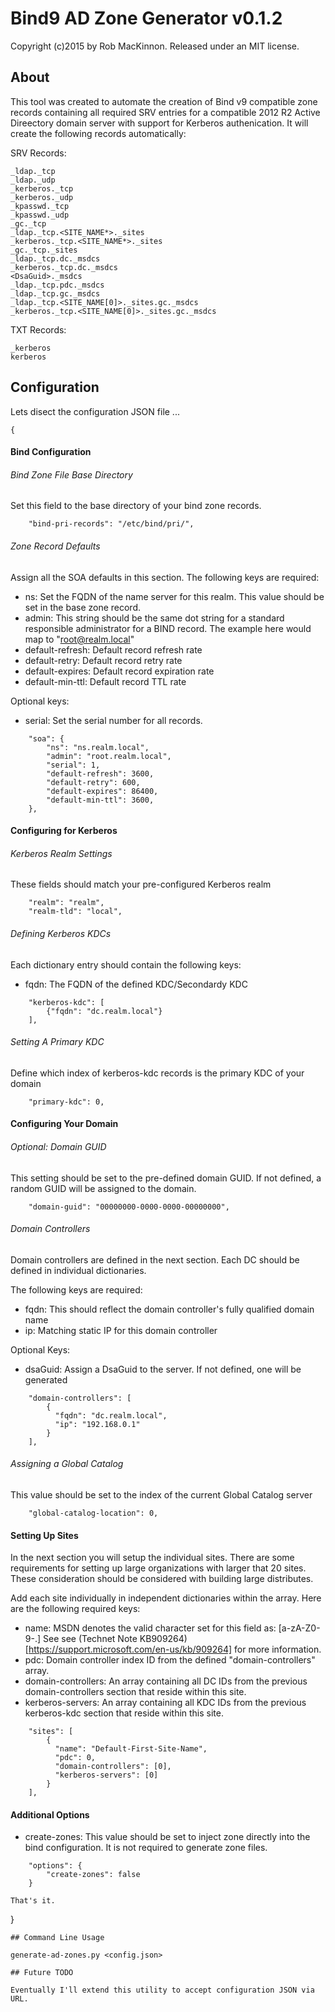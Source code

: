 # Bind9 AD Zone Generator v0.1.2
Copyright (c)2015 by Rob MacKinnon. Released under an MIT license.

## About

This tool was created to automate the creation of Bind v9 compatible zone records containing all required SRV entries for a compatible 2012 R2 Active Direectory domain server with support for Kerberos authenication.
It will create the following records automatically:

SRV Records:
```
_ldap._tcp
_ldap._udp
_kerberos._tcp
_kerberos._udp
_kpasswd._tcp
_kpasswd._udp
_gc._tcp
_ldap._tcp.<SITE_NAME*>._sites
_kerberos._tcp.<SITE_NAME*>._sites
_gc._tcp._sites
_ldap._tcp.dc._msdcs
_kerberos._tcp.dc._msdcs
<DsaGuid>._msdcs
_ldap._tcp.pdc._msdcs
_ldap._tcp.gc._msdcs
_ldap._tcp.<SITE_NAME[0]>._sites.gc._msdcs
_kerberos._tcp.<SITE_NAME[0]>._sites.gc._msdcs
```

TXT Records:
```
_kerberos
kerberos
```

## Configuration

Lets disect the configuration JSON file ...

```
{
```

#### Bind Configuration

###### Bind Zone File Base Directory

Set this field to the base directory of your bind zone records.
```
    "bind-pri-records": "/etc/bind/pri/",
```

###### Zone Record Defaults
Assign all the SOA defaults in this section.  The following keys are required:
- ns: Set the FQDN of the name server for this realm.  This value should be set in the base zone record.
- admin: This string should be the same dot string for a standard responsible administrator for a BIND record.  The example here would map to "root@realm.local"
- default-refresh: Default record refresh rate
- default-retry: Default record retry rate
- default-expires: Default record expiration rate
- default-min-ttl: Default record TTL rate

Optional keys:
- serial: Set the serial number for all records.
```
    "soa": {
        "ns": "ns.realm.local",
        "admin": "root.realm.local",
        "serial": 1,
        "default-refresh": 3600,
        "default-retry": 600,
        "default-expires": 86400,
        "default-min-ttl": 3600,
    },
```

#### Configuring for Kerberos

###### Kerberos Realm Settings

These fields should match your pre-configured Kerberos realm
```
    "realm": "realm",
    "realm-tld": "local",
```

###### Defining Kerberos KDCs

Each dictionary entry should contain the following keys:
- fqdn: The FQDN of the defined KDC/Secondardy KDC
```
    "kerberos-kdc": [
        {"fqdn": "dc.realm.local"}
    ],
```
###### Setting A Primary KDC

Define which index of kerberos-kdc records is the primary KDC of your domain
```
    "primary-kdc": 0,
```

#### Configuring Your Domain

###### Optional: Domain GUID

This setting should be set to the pre-defined domain GUID. If not defined, a random GUID will be assigned to the domain.
```
    "domain-guid": "00000000-0000-0000-00000000",
```

###### Domain Controllers

Domain controllers are defined in the next section.  Each DC should be defined in individual dictionaries.

The following keys are required:
- fqdn: This should reflect the domain controller's fully qualified domain name
- ip: Matching static IP for this domain controller

Optional Keys:
- dsaGuid: Assign a DsaGuid to the server.  If not defined, one will be generated
```
    "domain-controllers": [
        {
          "fqdn": "dc.realm.local",
          "ip": "192.168.0.1"
        }
    ],
```

###### Assigning a Global Catalog
This value should be set to the index of the current Global Catalog server
```
    "global-catalog-location": 0,
```

#### Setting Up Sites
In the next section you will setup the individual sites.  There are some requirements for setting up large organizations with larger that 20 sites.  These consideration should be considered with building large distributes.

Add each site individually in independent dictionaries within the array.  Here are the following required keys:
- name: MSDN denotes the valid character set for this field as: [a-zA-Z0-9-.] See see (Technet Note KB909264)[https://support.microsoft.com/en-us/kb/909264] for more information.
- pdc: Domain controller index ID from the defined "domain-controllers" array.
- domain-controllers: An array containing all DC IDs from the previous domain-controllers section that reside within this site.
- kerberos-servers: An array containing all KDC IDs from the previous kerberos-kdc section that reside within this site.
```
    "sites": [
        {
          "name": "Default-First-Site-Name",
          "pdc": 0,
          "domain-controllers": [0],
          "kerberos-servers": [0]
        }
    ],
```

#### Additional Options
- create-zones: This value should be set to inject zone directly into the bind configuration.  It is not required to generate zone files.
```
    "options": {
        "create-zones": false
    }

That's it.

```
}
```
## Command Line Usage

generate-ad-zones.py <config.json>

## Future TODO

Eventually I'll extend this utility to accept configuration JSON via URL.
